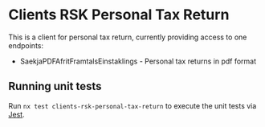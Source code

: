 # Clients RSK Personal Tax Return

This is a client for personal tax return, currently providing access to one endpoints:

- SaekjaPDFAfritFramtalsEinstaklings - Personal tax returns in pdf format

## Running unit tests

Run `nx test clients-rsk-personal-tax-return` to execute the unit tests via [Jest](https://jestjs.io).
